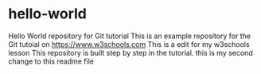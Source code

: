 # hello-world
Hello World repository for Git tutorial
This is an example repository for the Git tutoial on https://www.w3schools.com
This is a edit for my w3schools lesson
This repository is built step by step in the tutorial.
this is my second change to this readme file
